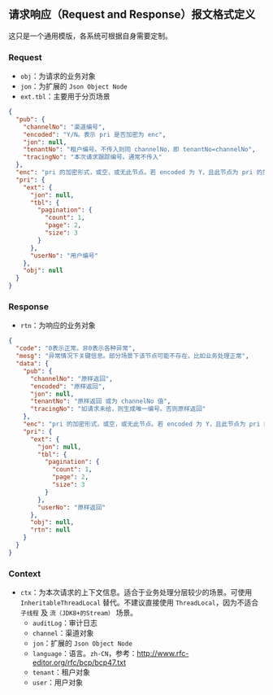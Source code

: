## 请求响应（Request and Response）报文格式定义

这只是一个通用模版，各系统可根据自身需要定制。

### Request

- `obj`：为请求的业务对象
- `jon`：为扩展的 `Json Object Node`
- `ext.tbl`：主要用于分页场景

```json
{
  "pub": {
    "channelNo": "渠道编号",
    "encoded": "Y/N。表示 pri 是否加密为 enc",
    "jon": null,
    "tenantNo": "租户编号。不传入则同 channelNo，即 tenantNo=channelNo",
    "tracingNo": "本次请求跟踪编号。通常不传入"
  },
  "enc": "pri 的加密形式，或空，或无此节点。若 encoded 为 Y，且此节点为 pri 的加密形式，则 pri 节点可不存在，如果存在也会被 enc 解密出的结果覆盖",
  "pri": {
    "ext": {
      "jon": null,
      "tbl": {
        "pagination": {
          "count": 1,
          "page": 2,
          "size": 3
        }
      },
      "userNo": "用户编号"
    },
    "obj": null
  }
}
```

### Response

- `rtn`：为响应的业务对象

```json
{
  "code": "0表示正常。非0表示各种异常",
  "mesg": "异常情况下关键信息。部分场景下该节点可能不存在，比如业务处理正常",
  "data": {
    "pub": {
      "channelNo": "原样返回",
      "encoded": "原样返回",
      "jon": null,
      "tenantNo": "原样返回 或为 channelNo 值",
      "tracingNo": "如请求未给，则生成唯一编号。否则原样返回"
    },
    "enc": "pri 的加密形式，或空，或无此节点。若 encoded 为 Y，且此节点为 pri 的加密形式，则 pri 节点可不存在，如果存在，请使用 enc 解密出的结果覆盖",
    "pri": {
      "ext": {
        "jon": null,
        "tbl": {
          "pagination": {
            "count": 1,
            "page": 2,
            "size": 3
          }
        },
        "userNo": "原样返回"
      },
      "obj": null,
      "rtn": null
    }
  }
}
```

### Context

- `ctx`：为本次请求的上下文信息。适合于业务处理分层较少的场景。可使用 `InheritableThreadLocal` 替代。不建议直接使用 `ThreadLocal`，因为不适合 `子线程` 及 `流（JDK8+的Stream）` 场景。
  - `auditLog`：审计日志
  - `channel`：渠道对象
  - `jon`：扩展的 `Json Object Node`
  - `language`：语言。`zh-CN`，参考：<http://www.rfc-editor.org/rfc/bcp/bcp47.txt>
  - `tenant`：租户对象
  - `user`：用户对象
